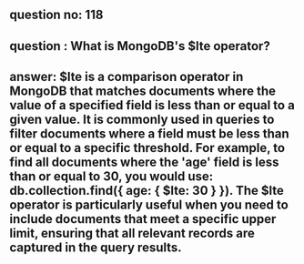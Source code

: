 
      
## question no: 118

## question : What is MongoDB's $lte operator?

## answer: $lte is a comparison operator in MongoDB that matches documents where the value of a specified field is less than or equal to a given value. It is commonly used in queries to filter documents where a field must be less than or equal to a specific threshold. For example, to find all documents where the 'age' field is less than or equal to 30, you would use: db.collection.find({ age: { $lte: 30 } }). The $lte operator is particularly useful when you need to include documents that meet a specific upper limit, ensuring that all relevant records are captured in the query results.
      